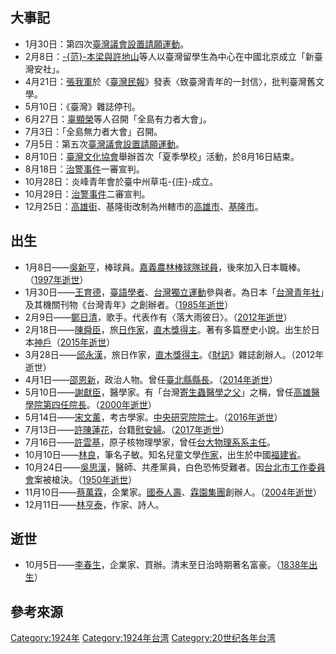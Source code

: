 ## 大事記

  - 1月30日：第四次[臺灣議會設置請願運動](../Page/臺灣議會設置請願運動.md "wikilink")。
  - 2月8日：[-{范}-本梁與](https://zh.wikipedia.org/wiki/范本梁 "wikilink")[許地山](../Page/許地山.md "wikilink")等人以臺灣留學生為中心在中國北京成立「新臺灣安社」。
  - 4月21日：[張我軍](../Page/張我軍.md "wikilink")於《[臺灣民報](../Page/臺灣民報.md "wikilink")》發表〈致臺灣青年的一封信〉，批判臺灣舊文學。
  - 5月10日：《臺灣》雜誌停刊。
  - 6月27日：[辜顯榮](../Page/辜顯榮.md "wikilink")等人召開「全島有力者大會」。
  - 7月3日：「全島無力者大會」召開。
  - 7月5日：第五次[臺灣議會設置請願運動](../Page/臺灣議會設置請願運動.md "wikilink")。
  - 8月10日：[臺灣文化協會](../Page/臺灣文化協會.md "wikilink")舉辦首次「夏季學校」活動，於8月16日結束。
  - 8月18日：[治警事件](../Page/治警事件.md "wikilink")一審宣判。
  - 10月28日：炎峰青年會於臺中州草屯-{庄}-成立。
  - 10月29日：[治警事件](../Page/治警事件.md "wikilink")二審宣判。
  - 12月25日：[高雄街](https://zh.wikipedia.org/wiki/高雄街 "wikilink")、基隆街改制為州轄市的[高雄市](https://zh.wikipedia.org/wiki/高雄市_\(州轄市\) "wikilink")、[基隆市](../Page/基隆市_\(州轄市\).md "wikilink")。

## 出生

  - 1月8日——[吳新亨](../Page/吳新亨.md "wikilink")，棒球員。[嘉義農林棒球隊球員](https://zh.wikipedia.org/wiki/嘉義農林棒球隊 "wikilink")，後來加入日本職棒。（[1997年逝世](../Page/1997年臺灣.md "wikilink")）
  - 1月30日——[王育德](../Page/王育德.md "wikilink")，[臺語學者](https://zh.wikipedia.org/wiki/臺語 "wikilink")、[台灣獨立運動](../Page/台灣獨立運動.md "wikilink")參與者。為日本「[台灣青年社](../Page/台灣青年社.md "wikilink")」及其機關刊物《台灣青年》之創辦者。（[1985年逝世](../Page/1985年臺灣.md "wikilink")）
  - 2月9日——[鄭日清](../Page/鄭日清.md "wikilink")，歌手。代表作有〈落大雨彼日〉。（[2012年逝世](../Page/2012年臺灣.md "wikilink")）
  - 2月18日——[陳舜臣](https://zh.wikipedia.org/wiki/陳舜臣 "wikilink")，旅[日作家](../Page/日本.md "wikilink")，[直木獎得主](https://zh.wikipedia.org/wiki/直木獎 "wikilink")。著有多篇歷史小說。出生於日本[神戶](https://zh.wikipedia.org/wiki/神戶 "wikilink")（[2015年逝世](../Page/2015年臺灣.md "wikilink")）
  - 3月28日——[邱永漢](../Page/邱永漢.md "wikilink")，旅日作家，[直木獎得主](https://zh.wikipedia.org/wiki/直木獎 "wikilink")。《[財訊](https://zh.wikipedia.org/wiki/財訊 "wikilink")》雜誌創辦人。（2012年逝世）
  - 4月1日——[邵恩新](../Page/邵恩新.md "wikilink")，政治人物。曾任[臺北縣](../Page/臺北縣.md "wikilink")[縣長](https://zh.wikipedia.org/wiki/臺北縣縣長 "wikilink")。（[2014年逝世](../Page/2014年臺灣.md "wikilink")）
  - 5月10日——[謝獻臣](https://zh.wikipedia.org/wiki/謝獻臣 "wikilink")，醫學家。有「台灣[寄生蟲醫學之父](https://zh.wikipedia.org/wiki/寄生蟲 "wikilink")」之稱，曾任[高雄醫學院第四任院長](https://zh.wikipedia.org/wiki/高雄醫學院 "wikilink")。（[2000年逝世](https://zh.wikipedia.org/wiki/2000年臺灣 "wikilink")）
  - 5月14日——[宋文薰](../Page/宋文薰.md "wikilink")，考古學家。[中央研究院院士](../Page/中央研究院院士.md "wikilink")。（[2016年逝世](../Page/2016年臺灣.md "wikilink")）
  - 7月13日——[許陳蓮花](../Page/許陳蓮花.md "wikilink")，台籍[慰安婦](https://zh.wikipedia.org/wiki/慰安婦 "wikilink")。（[2017年逝世](../Page/2017年臺灣.md "wikilink")）
  - 7月16日——[許雲基](../Page/許雲基.md "wikilink")，原子核物理學家，曾任[台大物理系系主任](https://zh.wikipedia.org/wiki/台大 "wikilink")。
  - 10月10日——[林良](../Page/林良_\(臺灣作家\).md "wikilink")，筆名子敏。知名兒童文學[作家](https://zh.wikipedia.org/wiki/作家 "wikilink")，出生於中國[福建省](../Page/福建省.md "wikilink")。
  - 10月24日——[吳思漢](../Page/吳思漢.md "wikilink")，醫師、共產黨員，白色恐怖受難者。因[台北市工作委員會](../Page/台北市工作委員會.md "wikilink")案被槍決。（[1950年逝世](../Page/1950年臺灣.md "wikilink")）
  - 11月10日——[蔡萬霖](../Page/蔡萬霖.md "wikilink")，企業家。[國泰人壽](../Page/國泰人壽.md "wikilink")、[霖園集團](../Page/霖園集團.md "wikilink")創辦人。（[2004年逝世](../Page/2004年臺灣.md "wikilink")）
  - 12月11日——[林亨泰](../Page/林亨泰.md "wikilink")，作家、詩人。

## 逝世

  - 10月5日——[李春生](../Page/李春生.md "wikilink")，企業家、買辦。清末至日治時期著名富豪。（[1838年出生](https://zh.wikipedia.org/wiki/1838年臺灣 "wikilink")）

## 參考來源

[Category:1924年](https://zh.wikipedia.org/wiki/Category:1924年 "wikilink") [Category:1924年台湾](https://zh.wikipedia.org/wiki/Category:1924年台湾 "wikilink") [Category:20世纪各年台湾](https://zh.wikipedia.org/wiki/Category:20世纪各年台湾 "wikilink")